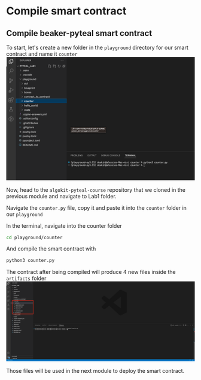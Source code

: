 # Compile smart contract

## Compile beaker-pyteal smart contract

To start, let's create a new folder in the `playground` directory for our smart contract and name it `counter`
![make_counter_folder](counter_folder.png)

Now, head to the `algokit-pyteal-course` repository that we cloned in the previous module and navigate to Lab1 folder.

Navigate the `counter.py` file, copy it and paste it into the `counter` folder in our `playground`

In the terminal, navigate into the counter folder

```bash
cd playground/counter
```

And compile the smart contract with

```bash
python3 counter.py
```

The contract after being compiled will produce 4 new files inside the `artifacts` folder
![compiled_contract](compile_contract.png)

Those files will be used in the next module to deploy the smart contract.
